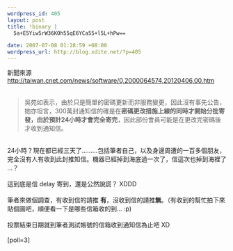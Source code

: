 ```yaml
--- 
wordpress_id: 405
layout: post
title: !binary |
  5a+E5Yiw5rW36KOh55qE6YCa55+l5L+hPw==

date: 2007-07-08 01:28:59 +08:00
wordpress_url: http://blog.xdite.net/?p=405
---
```

新聞來源 <a href="http://taiwan.cnet.com/news/software/0,2000064574,20120406,00.htm">http://taiwan.cnet.com/news/software/0,2000064574,20120406,00.htm</a><br /><br /><blockquote>吳苑如表示，由於只是簡單的密碼更新而非服務變更，因此沒有事先公告，她亦坦言，300萬封通知信的確是在<b>密碼更改措施上線的同時才開始分批寄發，由於預計24小時才會完全寄完</b>，因此部份會員可能是在更改完密碼後才收到通知信。</blockquote><br />24小時？現在都已經三天了………包括筆者自己，以及身邊周遭的一百多個朋友，完全沒有人有收到此封推知信。機器已經掉到海底過一次了，信這次也掉到海裡了 ...？<br /><br />這到底是信 delay 寄到，還是公然說謊？ XDDD<br /><br />筆者來做個調查，有收到信的請推 <b>有</b>，沒收到信的請推<b>無</b>。（有收到的幫忙拍下來貼個圖吧，順便看一下是哪些信箱收的到... :p)<br /><br />投票結束日期就到筆者測試帳號的信箱收到通知信為止吧 XD<br /><br />[poll=3]<br />
